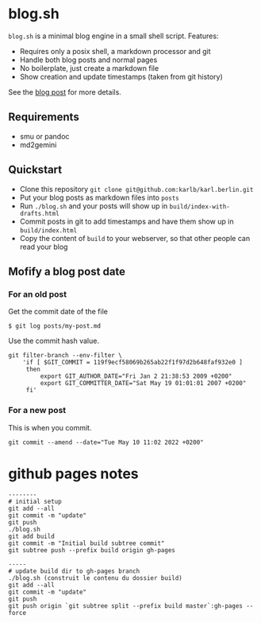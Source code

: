 # blog.sh

`blog.sh` is a minimal blog engine in a small shell script. Features:

* Requires only a posix shell, a markdown processor and git
* Handle both blog posts and normal pages
* No boilerplate, just create a markdown file
* Show creation and update timestamps (taken from git history)

See the [blog post](http://www.karl.berlin/blog.html) for more details.

## Requirements

- smu or pandoc
- md2gemini

## Quickstart

* Clone this repository `git clone git@github.com:karlb/karl.berlin.git`
* Put your blog posts as markdown files into `posts`
* Run `./blog.sh` and your posts will show up in `build/index-with-drafts.html`
* Commit posts in git to add timestamps and have them show up in `build/index.html`
* Copy the content of `build` to your webserver, so that other people can read your blog

## Mofify a blog post date

### For an old post

Get the commit date of the file

```
$ git log posts/my-post.md
```

Use the commit hash value.

```
git filter-branch --env-filter \
    'if [ $GIT_COMMIT = 119f9ecf58069b265ab22f1f97d2b648faf932e0 ]
     then
         export GIT_AUTHOR_DATE="Fri Jan 2 21:38:53 2009 +0200"
         export GIT_COMMITTER_DATE="Sat May 19 01:01:01 2007 +0200"
     fi'
```

### For a new post

This is when you commit.

```
git commit --amend --date="Tue May 10 11:02 2022 +0200"
```

# github pages notes

```
--------
# initial setup
git add --all
git commit -m "update"
git push
./blog.sh 
git add build
git commit -m "Initial build subtree commit"
git subtree push --prefix build origin gh-pages

-----
# update build dir to gh-pages branch
./blog.sh (construit le contenu du dossier build)
git add --all
git commit -m "update"
git push
git push origin `git subtree split --prefix build master`:gh-pages --force
```
